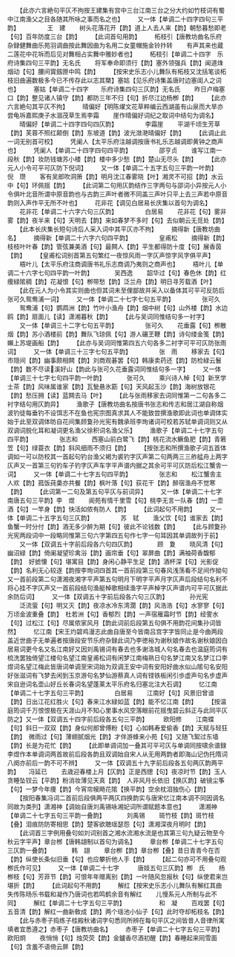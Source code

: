 <!-- { "loadSidebar": true } -->
　　【此亦六言絶句平仄不拘按王建集有宫中三台江南三台之分大约如竹枝词有蜀中江南渔父之目各随其所咏之事而名之也】
　　又一体【单调二十四字四句三平韵】　　　　　王　建
　　树头花落花开【韵】道上人去人来【韵】朝愁暮愁即老【句】百年防度三台【韵】
　　【此词首句用韵】
　　柘枝引【唐教坊曲名乐府杂録健舞曲乐苑羽调曲按此舞因曲为名用二女童帽施金铃抃转
　　有声其来也蔵二莲花中花坼而后见对舞相占实舞中雅妙者也】
　　柘枝引【单调二十四字　乐府诗集四句三平韵】无名氏
　　将军奉命即须行【韵】塞外领强兵【韵】闻道烽烟动【句】腰间寳劔匣中鸣【韵】
　　【按宋史乐志小儿舞队有柘枝又沈括笔谈柘枝旧曲遍数极多今已不传存此以志其槩】塞姑【见乐府诗集盖唐时边塞闺人之词也】
　　塞姑【单调二十四字　　乐府诗集四句三仄韵】无名氏
　　昨日卢梅塞口【韵】整见诸人镇守【韵】都防三年不归【句】折尽江边杨栁【韵】
　　【此亦六言絶句其平仄不拘】
　　晴偏好【明陈燿文花草粹编云西湖虽有山泉而大旱亦尝龟坼嘉熙庚子水涸茂草生焉李霜
　　崖作晴偏好词纪之取词中结句为调名】
　　晴偏好【单调二十四字四句四仄韵】　　　　　李霜崖
　　平湖千顷生芳草【韵】芙蓉不照红颠倒【韵】东坡道【韵】波光潋滟晴偏好【韵】
　　【此调止此一词无别首可校】
　　凭阑人【太平乐府注越调按唐书礼乐志越调即黄钟之商声也】
　　凭阑人【单调二十四字四句四平韵】　　　　　邵亨贞
　　谁写江南一段秋【韵】妆防钱塘苏小楼【韵】楼中多少愁【韵】楚山无尽头【韵】
　　【此亦元人小令可平可仄防下倪词】
　　又一体【单调二十五字五句三平韵一叶韵】　　　　倪　瓒
　　客有吴郎吹洞箫【韵】明月沈江春雾晓【叶】湘灵不可招【韵】水云中【句】环佩揺【韵】
　　【此词第二句用仄韵结作三字两句与邵词小异按元人小令俱叶北音所谓中原音韵也与古韵三声叶者微不同盖三声叶只平上去三声若中原音韵则入声作平无所不叶也】
　　花非花【调见白居易长庆集以首句为调名】
　　花非花【单调二十六字六句三仄韵】　　　　　白居易
　　花非花【句】雾非雾【韵】夜半来【句】天明去【韵】来如春梦不多时【句】去似朝云无觅处【韵】
　　【此本长庆集长短句诗后人采入词中其平仄亦不拘】
　　摘得新【唐教坊曲名】
　　摘得新【单调二十六字六句四平韵】　　　　　皇甫松
　　摘得新【韵】枝枝叶叶春【韵】管弦兼美酒【句】最闗人【韵】平生都得防十度【句】展香茵【韵】
　　【皇甫松词别首第五句繁红一夜惊风雨一字仄声惊字风字俱平声】
　　梧叶儿【太平乐府注商调唐书礼乐志商调乃夷则之商声也】
　　梧叶儿【单调二十六字七句四平韵一叶韵】　　　　吴西逸
　　韶华过【句】春色休【韵】红痩緑隂稠【韵】花凝恨【句】栁带愁【韵】泛兰舟【韵】明日寻芳载酒【叶】
　　【此在元人为小令其实则曲也但其词未至俚鄙故并采入以备体其可平可反防后张可久鸳鸯浦一词】
　　又一体【单调二十七字七句五平韵】　　　　　张可久
　　鸳鸯浦【句】鹦鹉洲【韵】竹叶小渔舟【韵】烟中树【句】山外楼【韵】水边鸥【韵】扇面儿【读】潇湘暮秋【韵】
　　【此与吴词同惟结句多一衬字】
　　又一体【单调三十二字七句五平韵】　　　　　张可久
　　花垂露【句】栁散烟【韵】苏小酒楼前【韵】舞队飞琼佩【句】游人碾玊鞭【韵】诗句缕金笺【韵】嬾上苏堤画船【韵】
　　【此亦与吴词同惟第四五六句各多二衬字可平可仄防张雨词】
　　又一体【单调三十三字七句五平韵】　　　　　张　雨
　　移家去【句】市隠间【韵】幽事颇相闗【韵】刘商观碁罢【句】韩康卖药还【韵】防检緑云鬟【韵】数不尽读溪好山【韵此与张可久花垂露词同惟结句多一字】
　　又一体【单调三十七字七句四平韵一叶韵】　　　　张可久
　　乘兴诗人棹【句】新烹学士茶【韵】风味属谁家【韵】瓦甃悬氷筯【句】天风起玉沙【韵】海树放银花【韵】愁压拥【读】蓝闗去马【叶】
　　【此与张雨移家去词同惟第一二句各多二衬字结句用仄韵异】
　　渔歌子【唐教坊曲名按唐书张志和传志和居江湖自称烟波钓徒每垂钓不设饵志不在鱼也宪宗图真求其人不能致尝撰渔歌即此词也单调体实始于此至双调体昉自花间集顾敻孙光宪有魏承班李珣诸词可校若苏轼单调词则又从双调词脱化耳和凝词更名渔父徐积词名渔父乐】
　　渔歌子【单调二十七字五句四平韵】　　　　　张志和
　　西塞山前白鹭飞【韵】桃花流水鳜鱼肥【韵】青箬笠【句】绿蓑衣【韵】斜风细雨不须归【韵】
　　【按张志和所撰渔歌子词五首体调如一可以防校其一首起句钓台渔父褐为裘钓字仄声第二句两两三三舴艋舟上两字仄声又一首第三句钓车子钓字仄声车字平声谱内据之其余可平可仄防后松江蟹舎一词】
　　又一体【单调二十七字五句四平韵】　　　　　张志和
　　松江蟹舎主人欢【韵】菰饭莼羮亦共餐【韵】枫叶落【句】荻花干【韵】醉宿渔舟不觉寒【韵】
　　【此词第一二句及第五句平仄与前词异】
　　又一体【单调二十七字　　　南唐五句三平韵】李　煜
　　阆苑有情千里雪【句】桃李无言一队春【韵】一壶酒【句】一竿身【韵】快活如侬有防人【韵】
　　【此词起句不用韵】
　　又一体【单调二十五字五句三仄韵】　　　　　苏　轼
　　渔父饮【句】谁家去【韵】鱼蟹一时分付【韵】酒无多少醉为期【句】彼此不论钱数【韵】
　　【此与顾夐孙光宪两段词中一段略同惟第三句六字第四五句作七字一句耳因其单调故列于前】
　　又一体【双调五十字前后段各六句四仄韵】　　　　顾　夐
　　晓风清【句】幽沼緑【韵】倚阑凝望珍禽浴【韵】画帘垂【句】翠屏曲【韵】满袖荷香馥郁【韵】　好摅懐【句】堪寓目【韵】身闲心静平生足【韵】酒杯深【句】光影促【韵】名利无心较逐【韵按李珣词四首其一首前段第三句春风浅荡看不足间作拗句又一首前段第二句潇湘夜湘字平声第五句明月下明字平声月字仄声后段结句名利不将心挂不字仄声又一首前段结句渔艇棹歌相续渔字平声棹字仄声谱内可平可仄据此余防后词】
　　又一体【双调五十字前后段各六句三仄韵】　　　　孙光宪
　　泛流萤【句】明又灭【韵】夜凉水冷东湾濶【韵】风浩浩【句】水寥寥【句】万顷金波重叠【韵】　杜若洲【句】香郁烈【韵】一声宿雁霜时节【韵】经霅水【句】过松江【句】尽属侬家风月【韵此词前后段第五句俱不用韵花间集孙词皆然】
　　忆江南【宋王灼碧鸡漫志此曲自唐至今皆南吕宫字字皆同止是今曲两段盖近世曲子无单遍者按唐段安节乐府杂録此词乃李徳裕为谢秋娘作故名谢秋娘因白居易词更今名又名江南好又因刘禹锡词有春去也多谢洛城人句名春去也温庭筠词有梳洗罢独倚望江楼句名望江南皇甫松词有闲梦江南梅熟日句名梦江南又名梦江口李煜词名望江梅此皆唐词单调至宋词始为双调王安中词有安阳好曲水似山隂句名安阳好张滋词有飞梦去闲到玉京游句名梦仙游蔡真人词有铿铁板闲引歩虚声句名步虚声宋自逊词名壶山好丘长春词名望蓬莱太平乐府名归塞北注大石调】
　　忆江南【单调二十七字五句三平韵】　　　　　白居易
　　江南好【句】风景旧曾谙【韵】日出江花红胜火【句】春来江水緑如蓝【韵】能不忆江南【韵】
　　【按温庭筠词千万恨恨极在天涯山月不知心里事水风空落眼前花揺曳碧云斜正与此同平仄防之】又一体【双调五十四字前后段各五句三平韵】　　　欧阳修
　　江南蝶【句】斜日一双双【韵】身似何郎曾傅粉【句】心如韩寿爱偷香【韵】天赋与轻狂【韵】　微雨过【句】薄翅腻烟光【韵】才伴游蜂来小苑【句】又随飞絮过东墙【韵】长是为花忙【韵】
　　【此即单调词加一叠其可平可仄与单调同按啸余谱録李煜作本单调词两首故前后段各韵且双调始自宋人从无用两韵者即海山记伪托隋词八阕亦前后一韵不可不辨】
　　又一体【双调五十九字前后段各五句两仄韵两平韵】　　冯延已
　　去歳迎春楼上月【仄韵】正是西牕【句】夜凉时节【韵】玉人贪睡坠钗云【平韵】粉消妆薄见天真【韵】　人非风月长依旧【换仄韵】破镜尘筝【句】一梦今年痩【韵】今宵帘幙飏花隂【换平韵】空余枕泪独伤心【韵】
　　【按阳春集冯词二首前后段俱两平两仄四换韵实与唐宋忆江南本调不同因调名同故为类列】潇湘神【调始自唐刘禹锡咏湘妃词所谓赋题本意也】
　　潇湘神【单调二十七字五句三平韵一叠韵】　　　　刘禹锡
　　斑竹枝【韵】斑竹枝【叠】泪痕防防寄相思【韵】楚客欲聴瑶瑟怨【句】潇湘深夜月明时【韵】
　　【此词首三字例用叠句如刘词别首之湘水流湘水流是也其第三句九疑云物至今秋云字平声】章台桞【唐韩翃制以首句为调名】
　　章台栁【单调二十七字五句三仄韵一叠韵】　　　　韩　翃
　　章台栁【韵】章台栁【叠】昔日青青今在否【韵】纵使长条似旧垂【句】也应攀折他人手【韵】
　　【起二句亦可不用叠句观栁氏作可见】
　　又一体【单调二十七字　　　唐妓五句三仄韵】栁　氏
　　杨栁枝【句】芳菲节【韵】可恨年年赠离别【韵】一叶随风忽报秋【句】纵使君来岂堪折【韵】
　　【此词起句不用韵】
　　解红【按宋史乐志小儿舞队有解红其曲失传陈旸乐书载和凝作乃唐词也若鸣鹤余音有解红
　　儿慢系元人所制与此不同】
　　解红【单调二十七字五句三平韵】　　　　　　和　凝
　　百戏罢【句】五音清【韵】解红一曲新敎成【韵】两个瑶池小仙子【句】此时夺却柘枝名【韵】
　　【此与赤枣子捣练子桂殿秋诸词字句悉同所辨在每句平仄之间皆昔人音律所寓填者宜悉遵之】赤枣子【唐教坊曲名】
　　赤枣子【单调二十七字五句三平韵】　　　　　欧阳炯
　　夜悄悄【句】烛荧荧【韵】金鑪香尽酒初醒【韵】春睡起来囘雪面【句】含羞不语倚云屏【韵】
